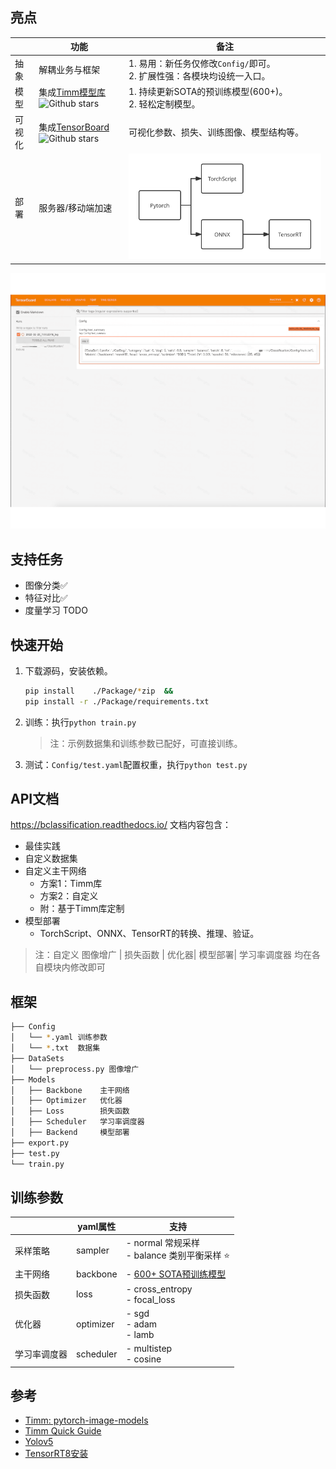 ## 亮点

|          | 功能                                                         | 备注                                                         |
| -------- | ------------------------------------------------------------ | ------------------------------------------------------------ |
| 抽象     | 解耦业务与框架                                               | 1. 易用：新任务仅修改`Config/`即可。 <br/>2. 扩展性强：各模块均设统一入口。 |
| 模型     | 集成[Timm模型库](https://github.com/rwightman/pytorch-image-models) ![Github stars](https://img.shields.io/github/stars/rwightman/pytorch-image-models.svg) | 1. 持续更新SOTA的预训练模型(600+)。<br/>2. 轻松定制模型。                                   |
| 可视化   | 集成[TensorBoard](https://github.com/tensorflow/tensorboard)![Github stars](https://img.shields.io/github/stars/tensorflow/tensorboard.svg) | 可视化参数、损失、训练图像、模型结构等。                     |
| 部署 | 服务器/移动端加速                                                        | <img src="Docs/source/imgs/deploy.svg" style="zoom:80%;" /> |

<div align=center><img src="./Docs/source/imgs/tsdb.gif" ></div>



## 支持任务

- 图像分类✅
- 特征对比✅
- 度量学习  TODO

## 快速开始

1. 下载源码，安装依赖。
    ```bash
    pip install    ./Package/*zip  &&
    pip install -r ./Package/requirements.txt 
    ```
    
2. 训练：执行`python train.py`

    > 注：示例数据集和训练参数已配好，可直接训练。

3. 测试：`Config/test.yaml`配置权重，执行`python test.py`

## API文档

https://bclassification.readthedocs.io/   文档内容包含：

- 最佳实践
- 自定义数据集
- 自定义主干网络
  - 方案1：Timm库
  - 方案2：自定义
  - 附：基于Timm库定制
- 模型部署
  - TorchScript、ONNX、TensorRT的转换、推理、验证。

> 注：自定义 图像增广 | 损失函数 | 优化器| 模型部署| 学习率调度器 均在各自模块内修改即可

## 框架

```bash
├── Config
│   └── *.yaml 训练参数
│   └── *.txt  数据集 
├── DataSets
│   └── preprocess.py 图像增广
├── Models
│   ├── Backbone    主干网络
│   ├── Optimizer   优化器
│   ├── Loss        损失函数
│   ├── Scheduler   学习率调度器
│   ├── Backend     模型部署
├── export.py
├── test.py
└── train.py
```



## 训练参数

|              | yaml属性  | 支持                                                         |
| ------------ | --------- | ------------------------------------------------------------ |
| 采样策略     | sampler   | - normal     常规采样<br>- balance    类别平衡采样 ⭐️         |
| 主干网络     | backbone  | - [600+ SOTA预训练模型](https://bclassification.readthedocs.io/en/latest/backbone.html) |
| 损失函数     | loss      | - cross_entropy<br>- focal_loss                              |
| 优化器       | optimizer | - sgd<br/>- adam<br/>- lamb    |
| 学习率调度器 | scheduler | - multistep<br/>- cosine                                     |

## 参考
- [Timm: pytorch-image-models](https://github.com/rwightman/pytorch-image-models)
- [Timm Quick Guide](https://towardsdatascience.com/getting-started-with-pytorch-image-models-timm-a-practitioners-guide-4e77b4bf9055)
- [Yolov5](https://github.com/ultralytics/yolov5)
- [TensorRT8安装](https://www.codeleading.com/article/48816068405/)

